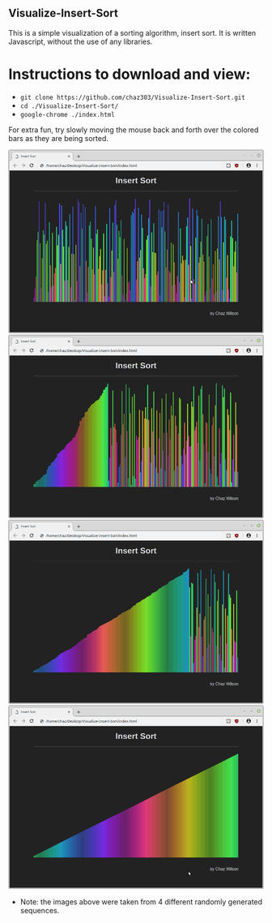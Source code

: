 ## Visualize-Insert-Sort

This is a simple visualization of a sorting algorithm, insert sort. It is written Javascript, without the use of any libraries.

# Instructions to download and view:

* `git clone https://github.com/chaz303/Visualize-Insert-Sort.git`
* `cd ./Visualize-Insert-Sort/`
* `google-chrome ./index.html`

For extra fun, try slowly moving the mouse back and forth over the colored bars as they are being sorted.

<p align="center">
<img src="./img/step1.png">
<img src="./img/step2.png">
<img src="./img/step3.png">
<img src="./img/step4.png">
</p>

* Note: the images above were taken from 4 different randomly generated sequences.
